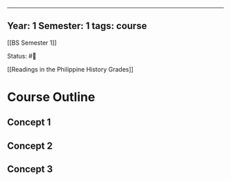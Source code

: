 
---
Year: 1
Semester: 1
tags: course
---
[[BS Semester 1]]

Status: #📕 

[[Readings in the Philippine History Grades]]

# Course Outline

## Concept 1
###
## Concept 2
###
## Concept 3
###

